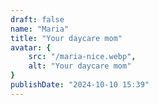 ```yaml
---
draft: false
name: "Maria"
title: "Your daycare mom"
avatar: {
    src: "/maria-nice.webp",
    alt: "Your daycare mom"
}
publishDate: "2024-10-10 15:39"
---
```

